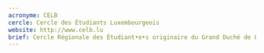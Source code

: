 ```yaml
---
acronyme: CELB
cercle: Cercle des Étudiants Luxembourgeois
website: http://www.celb.lu
brief: Cercle Régionale des Étudiant•e•s originaire du Grand Duché de Luxembourg (Pays)
---
```

